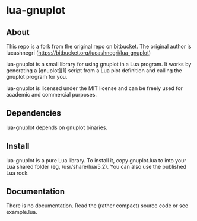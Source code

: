 # lua-gnuplot

## About

This repo is a fork from the original repo on bitbucket. The original author is lucashnegri (https://bitbucket.org/lucashnegri/lua-gnuplot)

lua-gnuplot is a small library for using gnuplot in a Lua program. It works by
generating a [gnuplot][1] script from a Lua plot definition and calling the
gnuplot program for you.

lua-gnuplot is licensed under the MIT license and can be freely used for
academic and commercial purposes.

## Dependencies

lua-gnuplot depends on gnuplot binaries.

## Install

lua-gnuplot is a pure Lua library. To install it, copy gnuplot.lua to into your
Lua shared folder (eg, /usr/share/lua/5.2). You can also use the published
Lua rock.

## Documentation

There is no documentation. Read the (rather compact) source code or see
example.lua.

